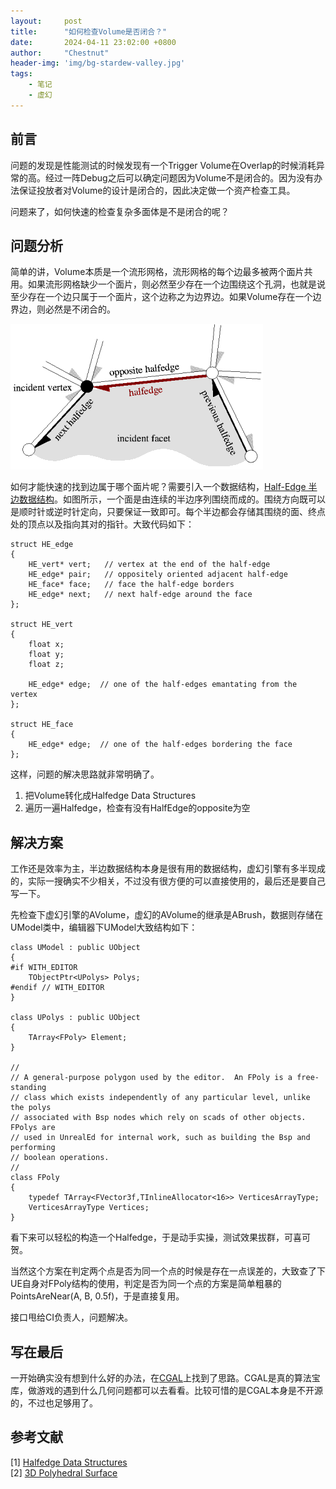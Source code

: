 ```yaml
---
layout:     post
title:      "如何检查Volume是否闭合？"
date:       2024-04-11 23:02:00 +0800
author:     "Chestnut"
header-img: 'img/bg-stardew-valley.jpg'
tags:
    - 笔记
    - 虚幻
---
```


## 前言

问题的发现是性能测试的时候发现有一个Trigger Volume在Overlap的时候消耗异常的高。经过一阵Debug之后可以确定问题因为Volume不是闭合的。因为没有办法保证投放者对Volume的设计是闭合的，因此决定做一个资产检查工具。

问题来了，如何快速的检查复杂多面体是不是闭合的呢？

## 问题分析

简单的讲，Volume本质是一个流形网格，流形网格的每个边最多被两个面片共用。如果流形网格缺少一个面片，则必然至少存在一个边围绕这个孔洞，也就是说至少存在一个边只属于一个面片，这个边称之为边界边。如果Volume存在一个边界边，则必然是不闭合的。

![halfedge_small](/img/half-edge/halfedge_small.png "Halfedge")

如何才能快速的找到边属于哪个面片呢？需要引入一个数据结构，[Half-Edge 半边数据结构](https://www.flipcode.com/archives/The_Half-Edge_Data_Structure.shtml)。如图所示，一个面是由连续的半边序列围绕而成的。围绕方向既可以是顺时针或逆时针定向，只要保证一致即可。每个半边都会存储其围绕的面、终点处的顶点以及指向其对的指针。大致代码如下：
```
struct HE_edge
{
    HE_vert* vert;   // vertex at the end of the half-edge
    HE_edge* pair;   // oppositely oriented adjacent half-edge 
    HE_face* face;   // face the half-edge borders
    HE_edge* next;   // next half-edge around the face
};

struct HE_vert
{
    float x;
    float y;
    float z;

    HE_edge* edge;  // one of the half-edges emantating from the vertex
};

struct HE_face
{
    HE_edge* edge;  // one of the half-edges bordering the face
};
```

这样，问题的解决思路就非常明确了。
1. 把Volume转化成Halfedge Data Structures
2. 遍历一遍Halfedge，检查有没有HalfEdge的opposite为空

## 解决方案

工作还是效率为主，半边数据结构本身是很有用的数据结构，虚幻引擎有多半现成的，实际一搜确实不少相关，不过没有很方便的可以直接使用的，最后还是要自己写一下。

先检查下虚幻引擎的AVolume，虚幻的AVolume的继承是ABrush，数据则存储在UModel类中，编辑器下UModel大致结构如下：

```
class UModel : public UObject
{
#if WITH_EDITOR
    TObjectPtr<UPolys> Polys;
#endif // WITH_EDITOR
}

class UPolys : public UObject
{
    TArray<FPoly> Element;
}

//
// A general-purpose polygon used by the editor.  An FPoly is a free-standing
// class which exists independently of any particular level, unlike the polys
// associated with Bsp nodes which rely on scads of other objects.  FPolys are
// used in UnrealEd for internal work, such as building the Bsp and performing
// boolean operations.
//
class FPoly
{
    typedef TArray<FVector3f,TInlineAllocator<16>> VerticesArrayType;
    VerticesArrayType Vertices;
}
```

看下来可以轻松的构造一个Halfedge，于是动手实操，测试效果拔群，可喜可贺。

当然这个方案在判定两个点是否为同一个点的时候是存在一点误差的，大致查了下UE自身对FPoly结构的使用，判定是否为同一个点的方案是简单粗暴的PointsAreNear(A, B, 0.5f)，于是直接复用。

接口甩给CI负责人，问题解决。

## 写在最后

一开始确实没有想到什么好的办法，在[CGAL](https://doc.cgal.org/latest/Polyhedron/index.html#Chapter_3D_Polyhedral_Surfaces)上找到了思路。CGAL是真的算法宝库，做游戏的遇到什么几何问题都可以去看看。比较可惜的是CGAL本身是不开源的，不过也足够用了。

## 参考文献

[1] [Halfedge Data Structures](https://www.flipcode.com/archives/The_Half-Edge_Data_Structure.shtml)    
[2] [3D Polyhedral Surface](https://doc.cgal.org/latest/Polyhedron/index.html#Chapter_3D_Polyhedral_Surfaces)